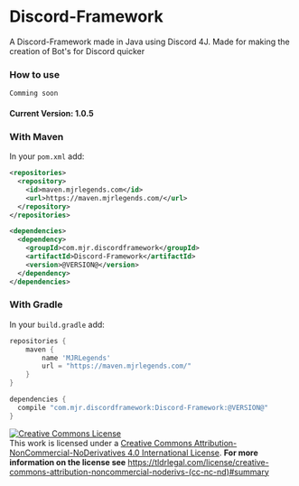 # Discord-Framework
A Discord-Framework made in Java using Discord 4J. Made for making the creation of Bot's for Discord quicker

### How to use
``
Comming soon
``
#### Current Version: 1.0.5
### With Maven
In your `pom.xml` add:
```xml
<repositories>
  <repository>
    <id>maven.mjrlegends.com</id>
    <url>https://maven.mjrlegends.com/</url>
  </repository>
</repositories>

<dependencies>
  <dependency>
    <groupId>com.mjr.discordframework</groupId>
    <artifactId>Discord-Framework</artifactId>
    <version>@VERSION@</version>
  </dependency>
</dependencies>
```
### With Gradle
In your `build.gradle` add: 
```groovy
repositories {
  	maven {
	    name 'MJRLegends'
	    url = "https://maven.mjrlegends.com/"
    }
}

dependencies {
  compile "com.mjr.discordframework:Discord-Framework:@VERSION@"
}
```

<a rel="license" href="http://creativecommons.org/licenses/by-nc-nd/4.0/"><img alt="Creative Commons License" style="border-width:0" src="https://i.creativecommons.org/l/by-nc-nd/4.0/88x31.png" /></a><br />This work is licensed under a <a rel="license" href="http://creativecommons.org/licenses/by-nc-nd/4.0/">Creative Commons Attribution-NonCommercial-NoDerivatives 4.0 International License</a>. **For more information on the license see** https://tldrlegal.com/license/creative-commons-attribution-noncommercial-noderivs-(cc-nc-nd)#summary
